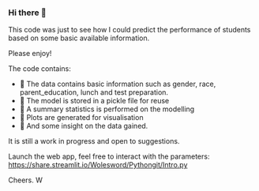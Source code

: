 ### Hi there 👋

This code was just to see how I could predict the performance of students based on some basic available information. 

Please enjoy!

The code contains:
- 🔭 The data contains basic information such as gender, race, parent_education, lunch and test preparation.
- 🌱 The model is stored in a pickle file for reuse
- 👯 A summary statistics is performed on the modelling
- 🤔 Plots are generated for visualisation
- 💬 And some insight on the data gained.

It is still a work in progress and open to suggestions. 

Launch the web app, feel free to interact with the parameters:
https://share.streamlit.io/Wolesword/Pythongit/Intro.py

Cheers.
W

